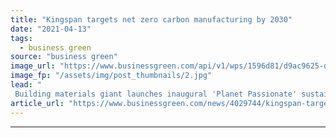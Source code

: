 ```yaml
---
title: "Kingspan targets net zero carbon manufacturing by 2030"
date: "2021-04-13"
tags: 
  - business green
source: "business green"
image_url: "https://www.businessgreen.com/api/v1/wps/1596d81/d9ac9625-d592-4be7-a45c-d73ef3c7a420/2/Kingspan-Global-Head-of-Sustainability-Bianca-Wong-185x114.jpg"
image_fp: "/assets/img/post_thumbnails/2.jpg"
lead: "
 Building materials giant launches inaugural 'Planet Passionate' sustainability report and unveils fresh decarbonisation targets ..."
article_url: "https://www.businessgreen.com/news/4029744/kingspan-targets-net-zero-carbon-manufacturing-2030"
---
```


---
